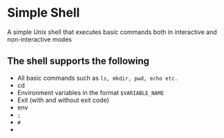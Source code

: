 # Simple Shell
A simple Unix shell that executes basic commands both in interactive and non-interactive modes

## The shell supports the following
 - All basic commands such as `ls, mkdir, pwd, echo etc.`
 - cd
 - Environment variables in the format `$VARIABLE_NAME`
 - Exit (with and without exit code)
 - env
 - `;`
 - `#`
 - 